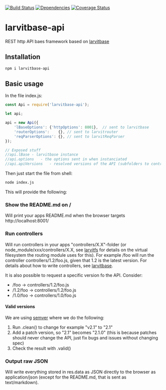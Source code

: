 [![Build Status](https://travis-ci.org/larvit/larvitbase-api.svg)](https://travis-ci.org/larvit/larvitbase-api) [![Dependencies](https://david-dm.org/larvit/larvitbase-api.svg)](https://david-dm.org/larvit/larvitbase-api.svg)
[![Coverage Status](https://coveralls.io/repos/github/larvit/larvitbase-api/badge.svg)](https://coveralls.io/github/larvit/larvitbase-api)

# larvitbase-api

REST http API baes framework based on [larvitbase](https://github.com/larvit/larvitbase)

## Installation

```bash
npm i larvitbase-api
```

## Basic usage

In the file index.js:

```javascript
const Api = require('larvitbase-api');

let api;

api = new Api({
	'lBaseOptions':	{'httpOptions': 8001},	// sent to larvitbase
	'routerOptions':	{},	// sent to larvitrouter
	'reqParserOptions': {}, // sent to larvitReqParser
});

// Exposed stuff
//api.lBase	- larvitbase instance
//api.options	- the options sent in when instanciated
//api.apiVersions	- resolved versions of the API (subfolders to controllers folder)
```

Then just start the file from shell:

```bash
node index.js
```

This will provide the following:

### Show the README.md on /

Will print your apps README.md when the browser targets http://localhost:8001/

### Run controllers

Will run controllers in your apps "controllers/X.X"-folder (or node_module/xxx/controllers/X.X, see [larvitfs](https://github.com/larvit/larvitfs) for details on the virtual filesystem the routing module uses for this). For example /foo will run the controller controllers/1.2/foo.js, given that 1.2 is the latest version. For details about how to write controllers, see [larvitbase](https://github.com/larvit/larvitbase).

It is also possible to request a specific version fo the API. Consider:

* /foo -> controllers/1.2/foo.js
* /1.2/foo -> controllers/1.2/foo.js
* /1.0/foo -> controllers/1.0/foo.js

#### Valid versions

We are using [semver](https://www.npmjs.com/package/semver) where we do the following:

1. Run .clean() to change for example "v2.1" to "2.1"
2. Add a patch version, so "2.1" becomes "2.1.0" (this is because patches should never change the API, just fix bugs and issues without changing spec)
3. Check the result with .valid()

### Output raw JSON

Will write everything stored in res.data as JSON directly to the browser as application/json (except for the README.md, that is sent as text/markdown).
